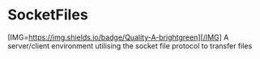 # SocketFiles
[IMG=https://img.shields.io/badge/Quality-A-brightgreen][/IMG]
A server/client environment utilising the socket file protocol to transfer files

